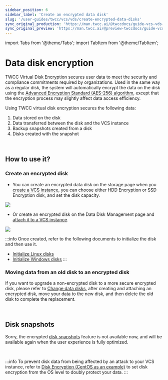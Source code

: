 ```yaml
---
sidebar_position: 6
sidebar_label: 'Create an encrypted data disk'
slug: '/user-guides/twcc/vcs/vds/create-encrypted-data-disks'
sync_original_production: 'https://man.twcc.ai/@twccdocs/guide-vcs-vds-encryption-zh' 
sync_original_preview: 'https://man.twcc.ai/@preview-twccdocs/guide-vcs-vds-encryption-zh' 
---
```


import Tabs from '@theme/Tabs';
import TabItem from '@theme/TabItem';

# Data disk encryption

TWCC Virtual Disk Encryption secures user data to meet the security and compliance commitments required by organizations. Used in the same way as a regular disk, the system will automatically encrypt the data on the disk using the [Advanced Encryption Standard (AES-256) algorithm](https://en.m.wikipedia.org/wiki/Advanced_Encryption_Standard), except that the encryption process may slightly affect data access efficiency.

Using TWCC virtual disk encryption secures the following data:

1. Data stored on the disk
2. Data transferred between the disk and the VCS instance
3. Backup snapshots created from a disk
4. Disks created with the snapshot

<br/>

## How to use it?

### Create an encrypted disk

- You can create an encrypted data disk on the storage page when you [create a VCS instance](/docs/user-guides/twcc/vcs/instances/create-instances), you can choose either HDD Encryption or SSD Encryption disk, and set the disk capacity.

![](https://cos.twcc.ai/SYS-MANUAL/uploads/upload_9085231c49d531147f799c7ee0c426e1.png)

- Or create an encrypted disk on the Data Disk Management page and [attach it to a VCS instance](/user-guides/twcc/vcs/vds/data-disks/details/view-attach-delete-data-disk.mdk#attach-to-vcs-instances).

![](https://cos.twcc.ai/SYS-MANUAL/uploads/upload_a19a7c843850636f64e72e3d41fef720.png)

:::info
Once created, refer to the following documents to initialize the disk and then use it.
- [<ins>Initialize Linux disks</ins>](https://man.twcc.ai/@twccdocs/howto-bss-init-vol-linux-en)
- [<ins>Initialize Windows disks</ins>](https://man.twcc.ai/@twccdocs/howto-bss-init-vol-windows-en)
:::

### Moving data from an old disk to an encrypted disk

If you want to upgrade a non-encrypted disk to a more secure encrypted disk, please refer to [Change data disks](https://man.twcc.ai/@twccdocs/howto-bss-replace-data-vol-en), after creating and attaching an encrypted disk, move your data to the new disk, and then delete the old disk to complete the replacement.

<br/>

## Disk snapshots

Sorry, the encrypted [disk snapshots](/user-guides/twcc/vcs/vds/data-disks/details/create-data-disk-snapshot.md) feature is not available now, and will be available again when the user experience is fully optimized.

<br/>

:::info
To prevent disk data from being affected by an attack to your VCS instance, refer to [<ins>Disk Encryption (CentOS as an example)</ins>](https://drive.google.com/file/d/1A6gdyL0lUMauygwM9cLtgU8GwbRpK36s/view) to set disk encryption from the OS level to doubly protect your data.
:::
